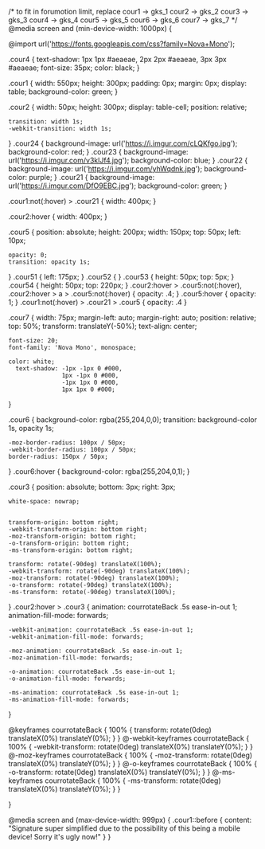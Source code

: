 /*
to fit in forumotion limit, replace
cour1 -> gks_1
cour2 -> gks_2
cour3 -> gks_3
cour4 -> gks_4
cour5 -> gks_5
cour6 -> gks_6
cour7 -> gks_7
*/
@media screen and (min-device-width: 1000px) { 


  @import url('https://fonts.googleapis.com/css?family=Nova+Mono');
  
  .cour4 {
    text-shadow:  1px 1px #aeaeae, 
                  2px 2px #aeaeae, 
                  3px 3px #aeaeae;
    font-size: 35px;
    color: black;
  }
  
  .cour1 {
    width: 550px;
    height: 300px;
    padding: 0px;
    margin: 0px;
    display: table;
    background-color: green;
  }
  
  .cour2 {
    width: 50px;
    height: 300px;
    display: table-cell;
    position: relative;
    
    transition: width 1s;
    -webkit-transition: width 1s;
  }
  .cour24 {
    background-image: url('https://i.imgur.com/cLQKfgo.jpg');
    background-color: red;
  }
  .cour23 {
    background-image: url('https://i.imgur.com/v3klJf4.jpg');
    background-color: blue;
  }
  .cour22 {
    background-image: url('https://i.imgur.com/yhWqdnk.jpg');
    background-color: purple;
  }
  .cour21 {
    background-image: url('https://i.imgur.com/DfO9EBC.jpg');
    background-color: green;
  }
  
  .cour1:not(:hover) > .cour21 {
    width: 400px;
  }
  
  .cour2:hover {
    width: 400px;
  }
  
  
  
  .cour5 {
    position: absolute;
    height: 200px;
    width: 150px;
    top: 50px;
    left: 10px;
    
    opacity: 0;
    transition: opacity 1s;
  }
  .cour51 {
    left: 175px;
  }
  .cour52 {
  }
  .cour53 {
    height: 50px;
    top: 5px;
  }
  .cour54 {
    height: 50px;
    top: 220px;
  }
  .cour2:hover > .cour5:not(:hover), .cour2:hover > a > .cour5:not(:hover) {
    opacity: .4;
  }
  .cour5:hover {
    opacity: 1;
  }
  .cour1:not(:hover) > .cour21 > .cour5 {
    opacity: .4
  }
  
  
  .cour7 {
    width: 75px;
    margin-left: auto;
    margin-right: auto;
    position: relative;
    top: 50%;
    transform: translateY(-50%);
    text-align: center;
    
    font-size: 20;
    font-family: 'Nova Mono', monospace;
    
    color: white;
      text-shadow: -1px -1px 0 #000,
                   1px -1px 0 #000,
                   -1px 1px 0 #000,
                   1px 1px 0 #000;
  }
  
  .cour6 {
    background-color: rgba(255,204,0,0);
    transition: background-color 1s, opacity 1s;
    
    -moz-border-radius: 100px / 50px;
    -webkit-border-radius: 100px / 50px;
    border-radius: 150px / 50px;
  }
  .cour6:hover {
    background-color: rgba(255,204,0,1);
  }
  
  
  
  .cour3 {
    position: absolute;
    bottom: 3px;
    right: 3px;
    
    
    white-space: nowrap;
    
    
    transform-origin: bottom right;
    -webkit-transform-origin: bottom right;
    -moz-transform-origin: bottom right;
    -o-transform-origin: bottom right;
    -ms-transform-origin: bottom right;
    
    transform: rotate(-90deg) translateX(100%);
    -webkit-transform: rotate(-90deg) translateX(100%);
    -moz-transform: rotate(-90deg) translateX(100%);
    -o-transform: rotate(-90deg) translateX(100%);
    -ms-transform: rotate(-90deg) translateX(100%);
  }
  .cour2:hover > .cour3 {
    animation: courrotateBack .5s ease-in-out 1;
    animation-fill-mode: forwards;
    
    -webkit-animation: courrotateBack .5s ease-in-out 1;
    -webkit-animation-fill-mode: forwards;
    
    -moz-animation: courrotateBack .5s ease-in-out 1;
    -moz-animation-fill-mode: forwards;
    
    -o-animation: courrotateBack .5s ease-in-out 1;
    -o-animation-fill-mode: forwards;
    
    -ms-animation: courrotateBack .5s ease-in-out 1;
    -ms-animation-fill-mode: forwards;
  }
  
  @keyframes courrotateBack {	100% { transform: rotate(0deg) translateX(0%) translateY(0%); } }
  @-webkit-keyframes courrotateBack {	100% { -webkit-transform: rotate(0deg) translateX(0%) translateY(0%); } }
  @-moz-keyframes courrotateBack {	100% { -moz-transform: rotate(0deg) translateX(0%) translateY(0%); } }
  @-o-keyframes courrotateBack {	100% { -o-transform: rotate(0deg) translateX(0%) translateY(0%); } }
  @-ms-keyframes courrotateBack {	100% { -ms-transform: rotate(0deg) translateX(0%) translateY(0%); } }
  
}

@media screen and (max-device-width: 999px) {
  .cour1::before {
    content: "Signature super simplified due to the possibility of this being a mobile device! Sorry it's ugly now!"
  }
}
